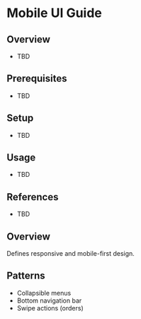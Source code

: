 # Mobile UI Guide

## Overview
- TBD

## Prerequisites
- TBD

## Setup
- TBD

## Usage
- TBD

## References
- TBD


## Overview
Defines responsive and mobile-first design.

## Patterns
- Collapsible menus
- Bottom navigation bar
- Swipe actions (orders)
